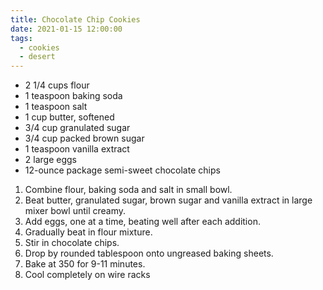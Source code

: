 ```yaml
---
title: Chocolate Chip Cookies
date: 2021-01-15 12:00:00
tags:
  - cookies
  - desert
---
```


- 2 1/4 cups flour
- 1 teaspoon baking soda
- 1 teaspoon salt
- 1 cup butter, softened
- 3/4 cup granulated sugar
- 3/4 cup packed brown sugar
- 1 teaspoon vanilla extract
- 2 large eggs
- 12-ounce package semi-sweet chocolate chips

1. Combine flour, baking soda and salt in small bowl.
2. Beat butter, granulated sugar, brown sugar and vanilla extract in large mixer bowl until creamy.
3. Add eggs, one at a time, beating well after each addition.
4. Gradually beat in flour mixture.
5. Stir in chocolate chips.
6. Drop by rounded tablespoon onto ungreased baking sheets.
7. Bake at 350 for 9-11 minutes.
8. Cool completely on wire racks
